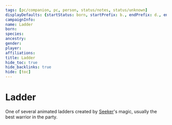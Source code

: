 ```yaml
---
tags: [pc/companion, pc, person, status/notes, status/unknown]
displayDefaults: {startStatus: born, startPrefix: b., endPrefix: d., endStatus: died}
campaignInfo:
name: Ladder
born:
species:
ancestry:
gender:
player:
affiliations:
title: Ladder
hide_toc: true
hide_backlinks: true
hide: [toc]
---
```

# Ladder

One of several animated ladders created by [Seeker](<../seeker.md>)'s magic, usually the best warrior in the party. 